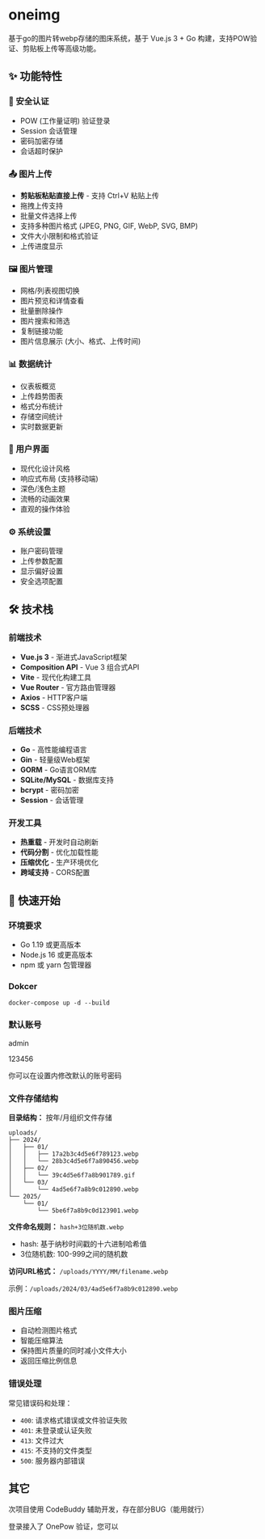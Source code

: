 # oneimg
基于go的图片转webp存储的图床系统，基于 Vue.js 3 + Go 构建，支持POW验证、剪贴板上传等高级功能。

## ✨ 功能特性

### 🔐 安全认证
- POW (工作量证明) 验证登录
- Session 会话管理
- 密码加密存储
- 会话超时保护

### 📤 图片上传
- **剪贴板粘贴直接上传** - 支持 Ctrl+V 粘贴上传
- 拖拽上传支持
- 批量文件选择上传
- 支持多种图片格式 (JPEG, PNG, GIF, WebP, SVG, BMP)
- 文件大小限制和格式验证
- 上传进度显示

### 🖼️ 图片管理
- 网格/列表视图切换
- 图片预览和详情查看
- 批量删除操作
- 图片搜索和筛选
- 复制链接功能
- 图片信息展示 (大小、格式、上传时间)

### 📊 数据统计
- 仪表板概览
- 上传趋势图表
- 格式分布统计
- 存储空间统计
- 实时数据更新

### 🎨 用户界面
- 现代化设计风格
- 响应式布局 (支持移动端)
- 深色/浅色主题
- 流畅的动画效果
- 直观的操作体验

### ⚙️ 系统设置
- 账户密码管理
- 上传参数配置
- 显示偏好设置
- 安全选项配置

## 🛠️ 技术栈

### 前端技术
- **Vue.js 3** - 渐进式JavaScript框架
- **Composition API** - Vue 3 组合式API
- **Vite** - 现代化构建工具
- **Vue Router** - 官方路由管理器
- **Axios** - HTTP客户端
- **SCSS** - CSS预处理器

### 后端技术
- **Go** - 高性能编程语言
- **Gin** - 轻量级Web框架
- **GORM** - Go语言ORM库
- **SQLite/MySQL** - 数据库支持
- **bcrypt** - 密码加密
- **Session** - 会话管理

### 开发工具
- **热重载** - 开发时自动刷新
- **代码分割** - 优化加载性能
- **压缩优化** - 生产环境优化
- **跨域支持** - CORS配置

## 🚀 快速开始

### 环境要求
- Go 1.19 或更高版本
- Node.js 16 或更高版本
- npm 或 yarn 包管理器

### Dokcer
```
docker-compose up -d --build
```

### 默认账号

admin

123456

你可以在设置内修改默认的账号密码

### 文件存储结构

**目录结构：** 按年/月组织文件存储
```
uploads/
├── 2024/
│   ├── 01/
│   │   ├── 17a2b3c4d5e6f789123.webp
│   │   └── 28b3c4d5e6f7a890456.webp
│   ├── 02/
│   │   └── 39c4d5e6f7a8b901789.gif
│   └── 03/
│       └── 4ad5e6f7a8b9c012890.webp
└── 2025/
    └── 01/
        └── 5be6f7a8b9c0d123901.webp
```

**文件命名规则：** `hash+3位随机数.webp`
- hash: 基于纳秒时间戳的十六进制哈希值
- 3位随机数: 100-999之间的随机数

**访问URL格式：** `/uploads/YYYY/MM/filename.webp`

示例：`/uploads/2024/03/4ad5e6f7a8b9c012890.webp`

### 图片压缩

- 自动检测图片格式
- 智能压缩算法
- 保持图片质量的同时减小文件大小
- 返回压缩比例信息

### 错误处理

常见错误码和处理：

- `400`: 请求格式错误或文件验证失败
- `401`: 未登录或认证失败
- `413`: 文件过大
- `415`: 不支持的文件类型
- `500`: 服务器内部错误

## 其它

次项目使用 CodeBuddy 辅助开发，存在部分BUG（能用就行）

登录接入了 OnePow 验证，您可以
